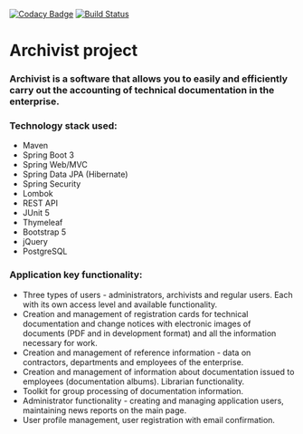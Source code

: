 [![Codacy Badge](https://app.codacy.com/project/badge/Grade/b9c12a105a314346bb6d0fec2e2f7df0)](https://app.codacy.com/gh/ishlyakhtenkov/archivist/dashboard)
[![Build Status](https://app.travis-ci.com/ishlyakhtenkov/archivist.svg?branch=master)](https://app.travis-ci.com/github/ishlyakhtenkov/archivist)

Archivist project
=================================

### Archivist is a software that allows you to easily and efficiently carry out the accounting of technical documentation in the enterprise.

### Technology stack used:
* Maven
* Spring Boot 3
* Spring Web/MVC
* Spring Data JPA (Hibernate)
* Spring Security
* Lombok
* REST API
* JUnit 5
* Thymeleaf
* Bootstrap 5
* jQuery
* PostgreSQL

### Application key functionality:
* Three types of users - administrators, archivists and regular users. 
Each with its own access level and available functionality.
* Creation and management of registration cards for technical documentation and 
change notices with electronic images of documents (PDF and in development format) and 
all the information necessary for work.
* Creation and management of reference information - data on contractors, departments 
and employees of the enterprise.
* Creation and management of information about documentation issued to employees (documentation albums). 
Librarian functionality.
* Toolkit for group processing of documentation information.
* Administrator functionality - creating and managing application users, maintaining news reports on the main page.
* User profile management, user registration with email confirmation.
